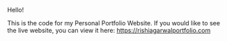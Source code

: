 Hello!

This is the code for my Personal Portfolio Website. If you would like to see the live website, you can view it here: https://rishiagarwalportfolio.com

